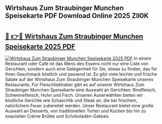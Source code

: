 ## Wirtshaus Zum Straubinger Munchen Speisekarte PDF Download Online 2025 Zll0K

# <h2><a href="http://gce8c1.nevu.top/?p=Wirtshaus+Zum+Straubinger+Munchen+Speisekarte">🔗 👉🔴 Wirtshaus Zum Straubinger Munchen Speisekarte 2025 PDF</a></h2>

[![Wirtshaus Zum Straubinger Munchen Speisekarte 2025 PDF](https://i.imgur.com/dBaPXMq.png)](http://gce8c1.nevu.top/?p=Wirtshaus+Zum+Straubinger+Munchen+Speisekarte)
In einem Restaurant oder Café ist das Menü des Essens nicht nur eine Liste von Gerichten, sondern auch eine Gelegenheit für Sie, etwas zu finden, das für Ihren Geschmack köstlich und passend ist. Es gibt viele leichte und frische Salate auf der Wirtshaus Zum Straubinger Munchen Speisekarte unseres Restaurants. Für Fleischliebhaber gibt es auf unserer Wirtshaus Zum Straubinger Munchen Speisekarte eine Auswahl an Gerichten: Rindfleisch, Schweinefleisch, Huhn und Fisch. Unseren Auserwählten bieten wir köstliche Gerichte wie Schaschlik und Steak an, die bei frischem, natürlichem Feuer zubereitet werden. Unser Restaurant bietet eine große Auswahl an Desserts, von traditionellen Torten und Kuchen bis hin zu exquisiten Crème Brûlée und Schokoladen-Gateais.
